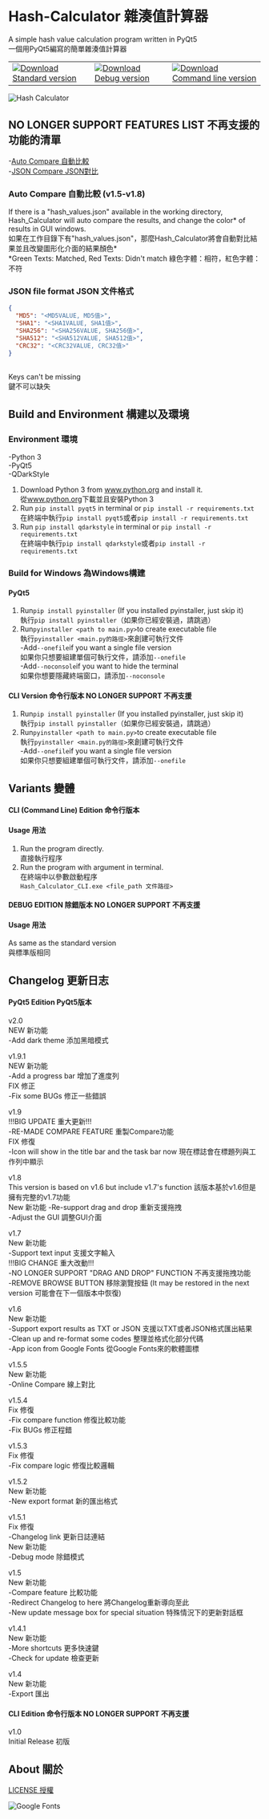 # Hash-Calculator 雜湊值計算器

A simple hash value calculation program written in PyQt5<br>
一個用PyQt5編寫的簡單雜湊值計算器

<table>
    <tr>
        <td>
            <a href="https://github.com/ElliotCHEN37/Hash-Calculator/releases/latest/download/Hash_Calculator_Windows.exe"><img src="download.png" alt="Download Standard version" /></a>
        </td>
        <td>
            <a href="https://github.com/ElliotCHEN37/Hash-Calculator/releases/download/v1.9/Hash_Calculator_Windows_DEBUG.exe"><img src="download_debug.png" alt="Download Debug version" /></a>
        </td>
        <td>
            <a href="https://github.com/ElliotCHEN37/Hash-Calculator/releases/download/v1.5.1/Hash_Calculator_Windows_CLI.exe"><img src="download_cli.png" alt="Download Command line version" /></a>
        </td>
    </tr>
</table>

![Hash Calculator](2.0.png)

## NO LONGER SUPPORT FEATURES LIST 不再支援的功能的清單

-[Auto Compare 自動比較](#auto-compare-自動比較-v15-v18)<br>
-[JSON Compare JSON對比](#JSON-file-format-JSON-文件格式)

### Auto Compare 自動比較 (v1.5-v1.8)

If there is a "hash_values.json" available in the working directory, Hash_Calculator will auto compare the results, and
change the color* of results in GUI windows.<br>
如果在工作目錄下有"hash_values.json"，那麼Hash_Calculator將會自動對比結果並且改變圖形化介面的結果顏色*<br>
*Green Texts: Matched, Red Texts: Didn't match 綠色字體：相符，紅色字體：不符<br>

### JSON file format JSON 文件格式

```JSON
{
  "MD5": "<MD5VALUE, MD5值>",
  "SHA1": "<SHA1VALUE, SHA1值>",
  "SHA256": "<SHA256VALUE, SHA256值>",
  "SHA512": "<SHA512VALUE, SHA512值>",
  "CRC32": "<CRC32VALUE, CRC32值>"
}

```

<br>
Keys can't be missing<br>
鍵不可以缺失

## Build and Environment 構建以及環境

### Environment 環境

-Python 3<br>
-PyQt5<br>
-QDarkStyle<br>

1. Download Python 3 from <a href="https://www.python.org">www.python.org</a> and install it.<br>
   從<a href="https://www.python.org">www.python.org</a>下載並且安裝Python 3
2. Run `pip install pyqt5` in terminal or `pip install -r requirements.txt`<br>
   在終端中執行`pip install pyqt5`或者`pip install -r requirements.txt`
3. Run `pip install qdarkstyle` in terminal or `pip install -r requirements.txt`<br>
   在終端中執行`pip install qdarkstyle`或者`pip install -r requirements.txt`

### Build for Windows 為Windows構建

#### PyQt5

1. Run`pip install pyinstaller` (If you installed pyinstaller, just skip it)<br>
   執行`pip install pyinstaller`（如果你已經安裝過，請跳過）<br>
2. Run`pyinstaller <path to main.py>`to create executable file<br>
   執行`pyinstaller <main.py的路徑>`來創建可執行文件<br>
   -Add`--onefile`if you want a single file version<br>
   如果你只想要組建單個可執行文件，請添加`--onefile`<br>
   -Add`--noconsole`if you want to hide the terminal<br>
   如果你想要隱藏終端窗口，請添加`--noconsole`

#### CLI Version 命令行版本 NO LONGER SUPPORT 不再支援

1. Run`pip install pyinstaller` (If you installed pyinstaller, just skip it)<br>
   執行`pip install pyinstaller`（如果你已經安裝過，請跳過）<br>
2. Run`pyinstaller <path to main.py>`to create executable file<br>
   執行`pyinstaller <main.py的路徑>`來創建可執行文件<br>
   -Add`--onefile`if you want a single file version<br>
   如果你只想要組建單個可執行文件，請添加`--onefile`<br>

## Variants 變體

#### CLI (Command Line) Edition 命令行版本<br>

#### Usage 用法

1. Run the program directly. <br>
   直接執行程序
2. Run the program with argument in terminal. <br>
   在終端中以參數啟動程序<br>
   `Hash_Calculator_CLI.exe <file_path 文件路徑>`<br>

#### DEBUG EDITION 除錯版本 NO LONGER SUPPORT 不再支援

#### Usage 用法

As same as the standard version<br>
與標準版相同

## Changelog 更新日志

#### PyQt5 Edition PyQt5版本

v2.0<br>
NEW 新功能<br>
-Add dark theme 添加黑暗模式<Br>

v1.9.1<br>
NEW 新功能<br>
-Add a progress bar 增加了進度列<br>
FIX 修正<Br>
-Fix some BUGs 修正一些錯誤

v1.9<br>
!!!BIG UPDATE 重大更新!!!<br>
-RE-MADE COMPARE FEATURE 重製Compare功能<br>
FIX 修復<br>
-Icon will show in the title bar and the task bar now 現在標誌會在標題列與工作列中顯示

v1.8<br>
This version is based on v1.6 but include v1.7's function 該版本基於v1.6但是擁有完整的v1.7功能<br>
New 新功能
-Re-support drag and drop 重新支援拖拽<br>
-Adjust the GUI 調整GUI介面

v1.7<br>
New 新功能<br>
-Support text input 支援文字輸入<br>
!!!BIG CHANGE 重大改動!!!<br>
-NO LONGER SUPPORT "DRAG AND DROP" FUNCTION 不再支援拖拽功能<br>
-REMOVE BROWSE BUTTON 移除瀏覽按鈕 (It may be restored in the next version 可能會在下一個版本中恢復)

v1.6<br>
New 新功能<br>
-Support export results as TXT or JSON 支援以TXT或者JSON格式匯出結果<br>
-Clean up and re-format some codes 整理並格式化部分代碼<br>
-App icon from Google Fonts 從Google Fonts來的軟體圖標

v1.5.5<br>
New 新功能<br>
-Online Compare 線上對比

v1.5.4<br>
Fix 修復<br>
-Fix compare function 修復比較功能<br>
-Fix BUGs 修正程錯

v1.5.3<br>
Fix 修復<br>
-Fix compare logic 修復比較邏輯

v1.5.2<br>
New 新功能<br>
-New export format 新的匯出格式

v1.5.1<br>
Fix 修復<br>
-Changelog link 更新日誌連結<br>
New 新功能<br>
-Debug mode 除錯模式

v1.5<br>
New 新功能<br>
-Compare feature 比較功能<br>
-Redirect Changelog to here 將Changelog重新導向至此<br>
-New update message box for special situation 特殊情況下的更新對話框

v1.4.1<br>
New 新功能<br>
-More shortcuts 更多快速鍵<br>
-Check for update 檢查更新

v1.4<br>
New 新功能<BR>
-Export 匯出

#### CLI Edition 命令行版本 NO LONGER SUPPORT 不再支援

v1.0<br>
Initial Release 初版

## About 關於

[LICENSE 授權](LICENSE.txt)

![Google Fonts](gfonts.png)

